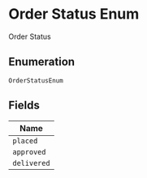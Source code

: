 
# Order Status Enum

Order Status

## Enumeration

`OrderStatusEnum`

## Fields

| Name |
|  --- |
| `placed` |
| `approved` |
| `delivered` |

